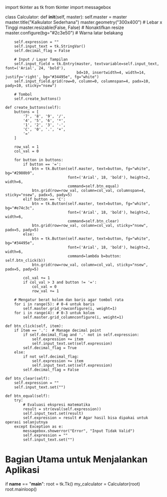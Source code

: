 import tkinter as tk
from tkinter import messagebox

class Calculator:
    def __init__(self, master):
        self.master = master
        master.title("Kalkulator Sederhana")
        master.geometry("300x400") # Lebar x Tinggi
        master.resizable(False, False) # Nonaktifkan resize
        master.configure(bg="#2c3e50") # Warna latar belakang

        self.expression = ""
        self.input_text = tk.StringVar()
        self.decimal_flag = False

        # Input / Layar Tampilan
        self.input_field = tk.Entry(master, textvariable=self.input_text, font=('Arial', 24, 'bold'),
                                    bd=10, insertwidth=4, width=14, justify='right', bg="#34495e", fg="white")
        self.input_field.grid(row=0, column=0, columnspan=4, padx=10, pady=10, sticky="nsew")

        # Tombol
        self.create_buttons()

    def create_buttons(self):
        buttons = [
            '7', '8', '9', '/',
            '4', '5', '6', '*',
            '1', '2', '3', '-',
            'C', '0', '.', '+',
            '='
        ]

        row_val = 1
        col_val = 0

        for button in buttons:
            if button == '=':
                btn = tk.Button(self.master, text=button, fg="white", bg="#2980b9",
                                font=('Arial', 18, 'bold'), height=2, width=6,
                                command=self.btn_equal)
                btn.grid(row=row_val, column=col_val, columnspan=4, sticky="nsew", padx=5, pady=5)
            elif button == 'C':
                btn = tk.Button(self.master, text=button, fg="white", bg="#e74c3c",
                                font=('Arial', 18, 'bold'), height=2, width=6,
                                command=self.btn_clear)
                btn.grid(row=row_val, column=col_val, sticky="nsew", padx=5, pady=5)
            else:
                btn = tk.Button(self.master, text=button, fg="white", bg="#34495e",
                                font=('Arial', 18, 'bold'), height=2, width=6,
                                command=lambda b=button: self.btn_click(b))
                btn.grid(row=row_val, column=col_val, sticky="nsew", padx=5, pady=5)

            col_val += 1
            if col_val > 3 and button != '=':
                col_val = 0
                row_val += 1

        # Mengatur berat kolom dan baris agar tombol rata
        for i in range(5): # 0-4 untuk baris
            self.master.grid_rowconfigure(i, weight=1)
        for i in range(4): # 0-3 untuk kolom
            self.master.grid_columnconfigure(i, weight=1)

    def btn_click(self, item):
        if item == '.':  # Manage decimal point
            if self.decimal_flag and '.' not in self.expression:
                self.expression += item
                self.input_text.set(self.expression)
            self.decimal_flag = True
        else:
            if not self.decimal_flag:
                self.expression += item
                self.input_text.set(self.expression)
            self.decimal_flag = False

    def btn_clear(self):
        self.expression = ""
        self.input_text.set("")

    def btn_equal(self):
        try:
            # Evaluasi ekspresi matematika
            result = str(eval(self.expression))
            self.input_text.set(result)
            self.expression = result # Agar hasil bisa dipakai untuk operasi selanjutnya
        except Exception as e:
            messagebox.showerror("Error", "Input Tidak Valid")
            self.expression = ""
            self.input_text.set("")

# Bagian Utama untuk Menjalankan Aplikasi
if __name__ == "__main__":
    root = tk.Tk()
    my_calculator = Calculator(root)
    root.mainloop()
